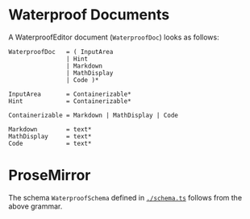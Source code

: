 # Waterproof Documents

A WaterproofEditor document (`WaterproofDoc`) looks as follows:

```
WaterproofDoc   = ( InputArea
                | Hint
                | Markdown
                | MathDisplay
                | Code )*

InputArea       = Containerizable*
Hint            = Containerizable*

Containerizable = Markdown | MathDisplay | Code

Markdown        = text*
MathDisplay     = text*
Code            = text*
```

# ProseMirror
The schema `WaterproofSchema` defined in [`./schema.ts`](./schema.ts) follows from the above grammar.
